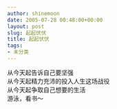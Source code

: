 ```yaml
---
author: shinemoon
date: 2005-07-28 00:48:00+00:00
layout: post
slug: 起起伏伏
title: 起起伏伏
tags:
- 未分类
---
```


从今天起告诉自己要坚强  
从今天起精力充沛的投入人生这场战役  
从今天起争取自己想要的生活  
游泳，看书～
